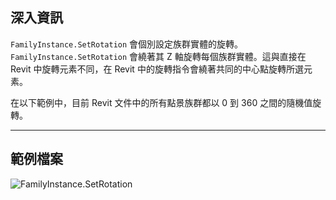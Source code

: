 ## 深入資訊
`FamilyInstance.SetRotation` 會個別設定族群實體的旋轉。`FamilyInstance.SetRotation` 會繞著其 Z 軸旋轉每個族群實體。這與直接在 Revit 中旋轉元素不同，在 Revit 中的旋轉指令會繞著共同的中心點旋轉所選元素。

在以下範例中，目前 Revit 文件中的所有點景族群都以 0 到 360 之間的隨機值旋轉。
___
## 範例檔案

![FamilyInstance.SetRotation](./Revit.Elements.FamilyInstance.SetRotation_img.jpg)
